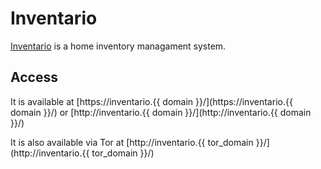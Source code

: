 # Inventario

[Inventario](https://gitlab.com/NickBusey/inventario) is a home inventory managament system.

## Access

It is available at [https://inventario.{{ domain }}/](https://inventario.{{ domain }}/) or [http://inventario.{{ domain }}/](http://inventario.{{ domain }}/)

It is also available via Tor at [http://inventario.{{ tor_domain }}/](http://inventario.{{ tor_domain }}/)